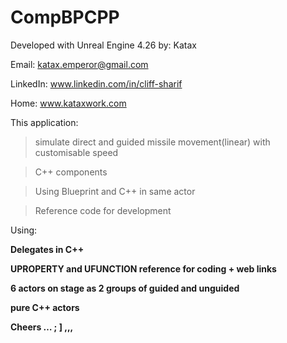 # CompBPCPP
Developed with Unreal Engine 4.26 
by: Katax 

Email: katax.emperor@gmail.com 

LinkedIn: www.linkedin.com/in/cliff-sharif

Home: www.kataxwork.com


This application:

> simulate direct and guided missile movement(linear) with customisable speed

> C++ components

> Using Blueprint and C++ in same actor

> Reference code for development

Using:<b>

Delegates in C++

UPROPERTY and UFUNCTION reference for coding + web links 

6 actors on stage as 2 groups of guided and unguided

pure C++ actors



Cheers … ; ] ,,,
